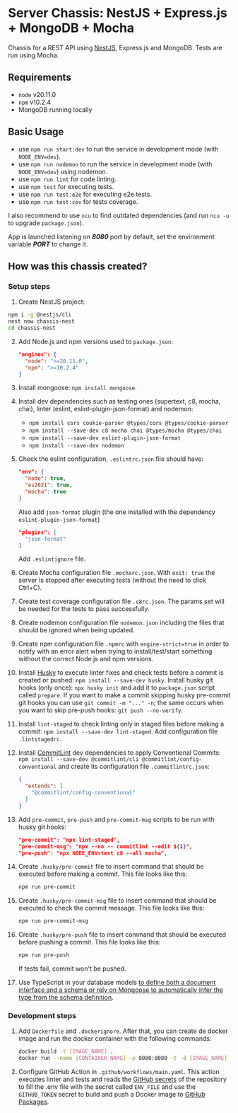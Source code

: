 
# Server Chassis: NestJS + Express.js + MongoDB + Mocha

Chassis for a REST API using [NestJS](https://github.com/nestjs/nest), Express.js and MongoDB. Tests are run using Mocha.

## Requirements

- `node` v20.11.0
- `npm` v10.2.4
- MongoDB running locally

## Basic Usage

- use `npm run start:dev` to run the service in development mode (with `NODE_ENV=dev`).
- use `npm run nodemon` to run the service in development mode (with `NODE_ENV=dev`) using nodemon.
- use `npm run lint` for code linting.
- use `npm test` for executing tests.
- use `npm run test:e2e` for executing e2e tests.
- use `npm run test:cov` for tests coverage.

I also recommend to use `ncu` to find outdated dependencies (and run `ncu -u` to upgrade `package.json`).

App is launched listening on ***8080*** port by default, set the environment variable ***PORT*** to change it.

## How was this chassis created?

### Setup steps

1. Create NestJS project:

  ```bash
  npm i -g @nestjs/cli
  nest new chassis-nest
  cd chassis-nest
  ```

2. Add Node.js and npm versions used to `package.json`:

    ```json
    "engines": {
      "node": ">=20.11.0",
      "npm": ">=10.2.4"
    }
    ```

3. Install mongoose: `npm install mongoose`.
4. Install dev dependencies such as testing ones (supertext, c8, mocha, chai), linter (eslint, eslint-plugin-json-format) and nodemon:
    - `npm install cors cookie-parser @types/cors @types/cookie-parser`
    - `npm install --save-dev c8 mocha chai @types/mocha @types/chai`
    - `npm install --save-dev eslint-plugin-json-format`
    - `npm install --save-dev nodemon`
5. Check the eslint configuration, `.eslintrc.json` file should have:

    ```json
    "env": {
      "node": true,
      "es2021": true,
      "mocha": true
    }
    ```

    Also add `json-format` plugin (the one installed with the dependency `eslint-plugin-json-format`)

    ```json
    "plugins": [
      "json-format"
    ]
    ```

    Add `.eslintignore` file.

6. Create Mocha configuration file `.mocharc.json`. With `exit: true` the server is stopped after executing tests (without the need to click Ctrl+C).
7. Create test coverage configuration file `.c8rc.json`. The params set will be needed for the tests to pass successfully.
8. Create nodemon configuration file `nodemon.json` including the files that should be ignored when being updated.
9. Create npm configuration file `.npmrc` with `engine-strict=true` in order to notify with an error alert when trying to install/test/start something without the correct Node.js and npm versions.
10. Install [Husky](https://typicode.github.io/husky/how-to.html) to execute linter fixes and check tests before a commit is created or pushed: `npm install --save-dev husky`. Install husky git hooks (only once): `npx husky init` and add it to `package.json` script called `prepare`. If you want to make a commit skipping husky pre-commit git hooks you can use `git commit -m "..." -n`; the same occurs when you want to skip pre-push hooks: `git push --no-verify`.
11. Install `lint-staged` to check linting only in staged files before making a commit: `npm install --save-dev lint-staged`. Add configuration file `.lintstagedrc`.
12. Install [CommitLint](https://github.com/conventional-changelog/commitlint) dev dependencies to apply Conventional Commits: `npm install --save-dev @commitlint/cli @commitlint/config-conventional` and create its configuration file `.commitlintrc.json`:

    ```json
    {
      "extends": [
        "@commitlint/config-conventional"
      ]
    }
    ```

13. Add `pre-commit`, `pre-push` and `pre-commit-msg` scripts to be run with husky git hooks:

    ```json
    "pre-commit": "npx lint-staged",
    "pre-commit-msg": "npx --no -- commitlint --edit ${1}",
    "pre-push": "npx NODE_ENV=test c8 --all mocha",
    ```

14. Create `.husky/pre-commit` file to insert command that should be executed before making a commit. This file looks like this:

    ```bash
    npm run pre-commit
    ```

15. Create `.husky/pre-commit-msg` file to insert command that should be executed to check the commit message. This file looks like this:

    ```bash
    npm run pre-commit-msg
    ```

16. Create `.husky/pre-push` file to insert command that should be executed before pushing a commit. This file looks like this:

    ```bash
    npm run pre-push
    ```

    If tests fail, commit won't be pushed.

17. Use TypeScript in your database models [to define both a document interface and a schema or rely on Mongoose to automatically infer the type from the schema definition](https://mongoosejs.com/docs/typescript/schemas.html).

### Development steps

1. Add `Dockerfile` and `.dockerignore`. After that, you can create de docker image and run the docker container with the following commands:

    ```bash
    docker build -t [IMAGE_NAME] .
    docker run --name [CONTAINER_NAME] -p 8080:8080 -t -d [IMAGE_NAME]
    ```

2. Configure GitHub Action in `.github/workflows/main.yaml`. This action executes linter and tests and reads the [GitHub secrets](https://docs.github.com/en/actions/security-guides/using-secrets-in-github-actions#creating-secrets-for-a-repository) of the repository to fill the .env file with the secret called `ENV_FILE` and use the `GITHUB_TOKEN` secret to build and push a Docker image to [GitHub Packages](https://github.com/features/packages).
